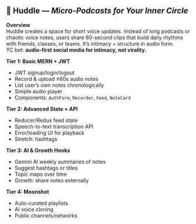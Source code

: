 ## 🎤 Huddle — *Micro-Podcasts for Your Inner Circle*  

**Overview**  
Huddle creates a space for short voice updates. Instead of long podcasts or chaotic voice notes, users share 60-second clips that build daily rhythms with friends, classes, or teams. It’s intimacy + structure in audio form.  
YC bet: **audio-first social media for intimacy, not virality.**

**Tier 1: Basic MERN + JWT**  
- JWT signup/login/logout  
- Record & upload ≤60s audio notes  
- List user’s own notes chronologically  
- Simple audio player  
- Components: `AuthForm`, `Recorder`, `Feed`, `NoteCard`  

**Tier 2: Advanced State + API**  
- Reducer/Redux feed state  
- Speech-to-text transcription API  
- Error/loading UI for playback  
- Stretch: hashtags  

**Tier 3: AI & Growth Hooks**  
- Gemini AI weekly summaries of notes  
- Suggest hashtags or titles  
- Topic maps over time  
- Growth: share notes externally  

**Tier 4: Moonshot**  
- Auto-curated playlists  
- AI voice cloning  
- Public channels/networks  